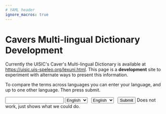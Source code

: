 ```yaml
---
# YAML header
ignore_macros: true
---
```


# Cavers Multi-lingual Dictionary Development

Currently the UISIC's Caver's Multi-lingual Dictionary is available at 
<https://uisic.uis-speleo.org/lexuni.html>. This page is a **development** site 
to experiment with alternate ways to present this information.

To compare the terms across languages you can enter your language, 
and up to one other language. Then press submit.

<input type="text" id=language name=language>
<select id="language" name="language">
  <option value="en">English</option>
  <option value="fr">French</option>
  <option value="gr">German</option>
</select> &nbsp; 
<select id="language" name="language">
  <option value="en">English</option>
  <option value="fr">French</option>
  <option value="gr">German</option>
</select> &nbsp; 
<input type="button" value="Submit"> Does not work, just shows what we could do.

